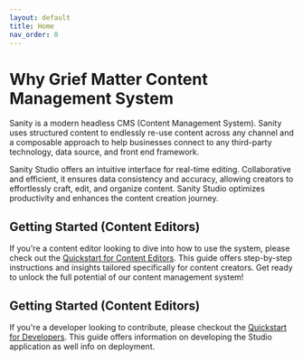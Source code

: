 ```yaml
---
layout: default
title: Home
nav_order: 0
---
```


# Why Grief Matter Content Management System

Sanity is a modern headless CMS (Content Management System). Sanity uses structured content to endlessly re-use content across any channel and a composable approach to help businesses connect to any third-party technology, data source, and front end framework.

Sanity Studio offers an intuitive interface for real-time editing. Collaborative and efficient, it ensures data consistency and accuracy, allowing creators to effortlessly craft, edit, and organize content. Sanity Studio optimizes productivity and enhances the content creation journey.

## Getting Started (Content Editors)

If you're a content editor looking to dive into how to use the system, please check out the [Quickstart for Content Editors]({{site.baseurl}}/getting-started/content-editors.html). This guide offers step-by-step instructions and insights tailored specifically for content creators. Get ready to unlock the full potential of our content management system!

## Getting Started (Content Editors)

If you're a developer looking to contribute, please checkout the [Quickstart for Developers]({{site.baseurl}}/getting-started/developers.html). This guide offers information on developing the Studio application as well info on deployment.
